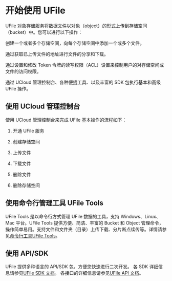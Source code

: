 

# 开始使用 UFile

UFile 对象存储服务将数据文件以对象（object）的形式上传到存储空间（bucket）中。您可以进行以下操作：

创建一个或者多个存储空间，向每个存储空间中添加一个或多个文件。

通过获取已上传文件的地址进行文件的分享和下载。

通过设置和修改 Token 令牌的读写权限（ACL）设置来控制用户的对存储空间或文件的访问权限。

通过 UCloud 管理控制台、各种便捷工具、以及丰富的 SDK 包执行基本和高级UFile 操作。

## 使用 UCloud 管理控制台

使用 UCloud 管理控制台来完成 UFile 基本操作的流程如下：

1)  开通 UFile 服务

2)  创建存储空间

3)  上传文件

4)  下载文件

5)  删除文件

6)  删除存储空间

## 使用命令行管理工具 UFile Tools

UFile Tools 是以命令行方式管理 UFile 数据的工具，支持 Windows、Linux、Mac 平台。UFile Tools 提供方便、简洁、丰富的 Bucket 和 Object 管理命令，操作简单易用。支持文件和文件夹（目录）上传下载、分片断点续传等。详情请参见[命令行工具UFile Tools](https://docs.ucloud.cn/ufile/tools/tools/tools_file)。

## 使用 API/SDK 

UFile 提供多种语言的 API/SDK 包，方便您快速进行二次开发。
各 SDK 详细信息请参见[UFile SDK 文档](https://docs.ucloud.cn/ufile/tools/sdk)。
各接口的详细信息请参见[UFile API 文档](https://docs.ucloud.cn/api/ufile-api/README)。
